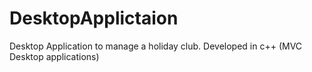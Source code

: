 # DesktopApplictaion

Desktop Application to manage a holiday club. Developed in c++ (MVC Desktop applications)
